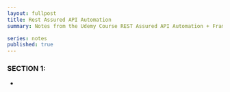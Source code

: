 ```yaml
---
layout: fullpost
title: Rest Assured API Automation
summary: Notes from the Udemy Course REST Assured API Automation + Framework From Zero to Hero!

series: notes
published: true
---
```






### SECTION 1: 


- 